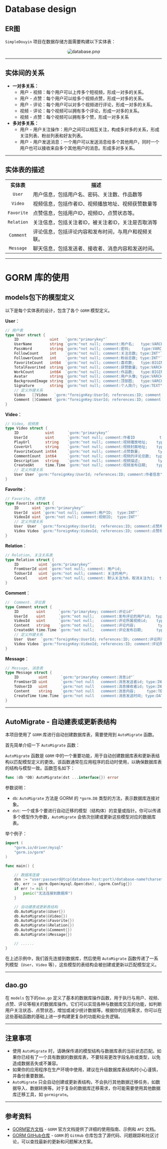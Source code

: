 # Database design

## ER图

`SimpleDouyin` 项目在数据存储方面需要构建以下实体表：

<div align="center">
    <img src="../images/database.png" alt="database.png" style="border-radius: 10px;">
</div>

---

## 实体间的关系

- **一对多关系：**
  - 用户 - 视频：每个用户可以上传多个短视频，形成一对多的关系。
  - 用户 - 点赞：每个用户可以给多个视频点赞，形成一对多的关系。
  - 用户 - 评论：每个用户可以对多个视频进行评论，形成一对多的关系。
  - 视频 - 评论：每个视频可以拥有多个评论，形成一对多的关系。
  - 视频 - 点赞：每个视频可以拥有多个赞，形成一对多关系
- **多对多关系：**
  - 用户 - 用户关注操作：用户之间可以相互关注，构成多对多的关系，形成关注列表、粉丝列表和好友列表。
  - 用户 - 用户发送消息：一个用户可以发送消息给多个其他用户，同时一个用户也可以接收来自多个其他用户的消息。形成多对多关系。

---


## 实体表的描述

<div align="center">

<table>
  <tr>
    <th style="text-align: center;">实体表</th>
    <th style="text-align: center;">描述</th>
  </tr>
  <tr>
    <td style="text-align: center;"><code>User</code></td>
    <td>用户信息，包括用户名、密码、关注数、作品数等</td>
  </tr>
  <tr>
    <td style="text-align: center;"><code>Video</code></td>
    <td>视频信息，包括作者ID、视频播放地址、视频获赞数量等</td>
  </tr>
  <tr>
    <td style="text-align: center;"><code>Favorite</code></td>
    <td>点赞信息，包括用户ID，视频ID，点赞状态等。</td>
  </tr>
  <tr>
    <td style="text-align: center;"><code>Relation</code></td>
    <td>关注信息，包括关注者ID，被关注者ID，关注是否取消等</td>
  </tr>
  <tr>
    <td style="text-align: center;"><code>Comment</code></td>
    <td>评论信息，包括评论内容和发布时间，与用户和视频关联。</td>
  </tr>
  <tr>
    <td style="text-align: center;"><code>Message</code></td>
    <td>聊天信息，包括发送者、接收者、消息内容和发送时间。</td>
  </tr>
</table>

</div>

---

#  GORM 库的使用


## models包下的模型定义

以下是每个实体表的设计，包含了各个 `GORM` 模型定义。

**User**：

```go
// 用户表
type User struct {
	ID              uint   `gorm:"primarykey"`
	UserName        string `gorm:"not null; comment:用户名;   type:VARCHAR(255)"`
	PassWord        string `gorm:"not null; comment:密码;     type:VARCHAR(255)"`
	FollowCount     int    `gorm:"not null; comment:关注总数; type:INT"`
	FollowerCount   int    `gorm:"not null; comment:粉丝总数; type:INT"`
	FavoriteCount   int64  `gorm:"not null; comment:喜欢数;   type:BIGINT"`
	TotalFavorited  string `gorm:"not null; comment:获赞数量; type:VARCHAR(255)"`
	WorkCount       int64  `gorm:"not null; comment:作品数;   type:BIGINT"`
	Avatar          string `gorm:"not null; comment:用户头像; type:VARCHAR(255)"`
	BackgroundImage string `gorm:"not null; comment:顶部图;   type:VARCHAR(255)"`
	Signature       string `gorm:"not null; comment:个人简介; type:TEXT"`
	// 定义外键关系
	Video   []Video   `gorm:"foreignKey:UserId; references:ID; comment:视频信息"`
	Comment []Comment `gorm:"foreignKey:UserId; references:ID; comment:评论信息"`
}
```

**Video**：

```go
// Video, 视频表
type Video struct {
	ID            uint      `gorm:"primarykey"`
	UserId        uint      `gorm:"not null; comment:作者ID           type:INT"`
	PlayUrl       string    `gorm:"not null; comment:视频播放地址;    type:VARCHAR(255)"`
	CoverUrl      string    `gorm:"not null; comment:视频封面地址;    type:VARCHAR(255)"`
	FavoriteCount int64     `gorm:"not null; comment:点赞数量;        type:BIGINT"`
	CommentCount  int64     `gorm:"not null; comment:视频的评论总数;  type:BIGINT"`
	Description   string    `gorm:"not null; comment:视频描述;        type:TEXT"`
	CreatedAt     time.Time `gorm:"not null; comment:视频发布日期;    type:DATETIME"`
	// 定义外键关系
	User User `gorm:"foreignKey:UserId; references:ID; comment:作者信息"`
}
```

**Favorite**：

```go
// Favorite, 点赞表
type Favorite struct {
	ID      uint `gorm:"primarykey"`
	UserId  uint `gorm:"not null; comment:用户ID;  type:INT"`
	VideoId uint `gorm:"not null; comment:视频ID;  type:INT"`
	// 定义外键关系
	User  User  `gorm:"foreignKey:UserId;  references:ID; comment:点赞用户的信息"`
	Video Video `gorm:"foreignKey:VideoId; references:ID; comment:点赞视频的信息"`
}
```

**Relation**：

```go
// Relation, 关注关系表
type Relation struct {
	ID         uint `gorm:"primarykey"`
	FromUserId uint `gorm:"not null; comment: 用户id;                  type:INT"`
	ToUserId   uint `gorm:"not null; comment: 关注的用户;               type:INT"`
	Cancel     uint `gorm:"not null; comment: 默认关注为0，取消关注为1;  type:INT"`
}
```

**Comment**：

```go
//  Comment. 评论表
type Comment struct {
	ID        uint      `gorm:"primarykey; comment:评论id"`
	UserId    uint      `gorm:"not null;   comment:发布评论的用户id;  type:INT"`
	VideoId   uint      `gorm:"not null;   comment:评论所属视频id;    type:INT"`
	Content   string    `gorm:"not null;   comment:评论内容;          type:VARCHAR(255)"`
	CreatedAt time.Time `gorm:"not null;   comment:评论发布日期;      type:DATETIME"`
	// 定义外键关系
	User  User  `gorm:"foreignKey:UserId; references:ID; comment:评论所属用户"`
	Video Video `gorm:"foreignKey:VideoId; references:ID; comment:评论所属视频"`
}
```

**Message**：

```go
// Message, 消息表
type Message struct {
	ID         uint      `gorm:"primaryKey comment:消息id"`
	FromUserID uint      `gorm:"not null   comment:消息发送者id; type:INT"`
	ToUserID   uint      `gorm:"not null   comment:消息接收者id; type:INT"`
	Content    string    `gorm:"not null   comment:消息内容;     type:TEXT"`
	CreateTime time.Time `gorm:"not null   comment:消息发送时间; type:DATETIME"`
}
```

---

## AutoMigrate - 自动建表或更新表结构

本项目使用了 `GORM` 库进行自动创建数据库表，需要使用到 `AutoMigrate` 函数。

首先简单介绍一下 `AutoMigrate` 函数：

`AutoMigrate` 函数是 `GORM` 中的一个重要功能，用于自动创建数据库表和更新表结构以匹配模型定义的更改。该函数通常在应用程序的启动时使用，以确保数据库表的结构与模型一致。函数签名如下：

```go
func (db *DB) AutoMigrate(dst ...interface{}) error
```

参数说明：

- `db`: `AutoMigrate` 方法是 GORM 的 `*gorm.DB` 类型的方法，表示数据库连接对象。
- `dst`: 一个或多个要进行自动迁移的模型（结构体）的变量或指针。你可以传递多个模型作为参数，`AutoMigrate` 会依次创建或更新这些模型对应的数据库表。

举个例子：

```go
import (
    "gorm.io/driver/mysql"
    "gorm.io/gorm"
)

func main() {

    // 数据库连接
    dsn := "user:password@tcp(database-host:port)/database-name?charset=utf8mb4&parseTime=True&loc=Local"
    db, err := gorm.Open(mysql.Open(dsn), &gorm.Config{})
    if err != nil {
        panic("无法连接到数据库")
    }

    // 自动建表或更新表结构
    db.AutoMigrate(&User{})
    db.AutoMigrate(&Video{})
    db.AutoMigrate(&Favorite{})
    db.AutoMigrate(&Relation{})
    db.AutoMigrate(&Comment{})
    db.AutoMigrate(&Message{})

    // ......
}
```

在上述示例中，我们首先连接到数据库，然后使用 `AutoMigrate` 函数传递了一系列模型（`User`、`Video` 等），这些模型的表结构会被创建或更新以匹配模型定义。

---

## dao.go

在 `models` 包下的`dao.go` 定义了基本的数据库操作函数，用于执行与用户、视频、点赞、评论等相关的数据库操作。它们可以实现各种与数据库交互的功能，如判断用户关注状态、点赞状态，增加或减少统计数据等。根据你的应用需求，你可以在这些基础函数的基础上进一步构建更复杂的功能和业务逻辑。

---

## 注意事项

- 使用 `AutoMigrate` 时，请确保传递的模型结构与数据库表的当前状态匹配。如果你已经有了一个具有数据的数据库表，不要轻易更改字段名称或类型，以免造成数据丢失或不兼容。
- 如果你的应用程序在生产环境中使用，建议在升级数据库表结构时小心谨慎，并备份重要数据。
- `AutoMigrate` 只会自动创建或更新表结构，不会执行其他数据迁移任务，如数据导入、数据转换等。对于复杂的数据库迁移需求，你可能需要使用其他数据库迁移工具，如 `gormigrate`。

---

## 参考资料

- [GORM官方文档](https://gorm.io/docs/) - `GORM` 官方文档提供了详细的使用指南、示例和 `API` 文档。
- [GORM GitHub仓库](https://github.com/go-gorm/gorm) - `GORM` 的 `GitHub` 仓库包含了源代码、问题跟踪和社区讨论，可以查找最新的更新和问题解决方案。